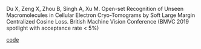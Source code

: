 Du X, Zeng X, Zhou B, Singh A, Xu M. Open-set Recognition of Unseen Macromolecules in Cellular Electron Cryo-Tomograms by Soft Large Margin Centralized Cosine Loss. British Machine Vision Conference (BMVC 2019 spotlight with acceptance rate < 5%)

[code](https://github.com/xulabs/aitom/tree/master/aitom/classify/deep/supervised/cnn/openset)
